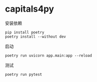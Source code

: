 # capitals4py

安装依赖
```shell
pip install poetry
poetry install --without dev
```

启动
```shell
poetry run uvicorn app.main:app --reload
```

测试
```shell
poetry run pytest
```
